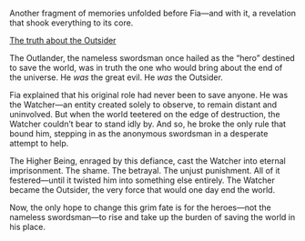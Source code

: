 <!-- title: Fia -->
<!-- status: Alive -->

Another fragment of memories unfolded before Fia—and with it, a revelation that shook everything to its core.

[The truth about the Outsider](#embed:https://www.youtube.com/live/wCysZh57Hcc?si=yZOPqpzRsa6KSL3D&t=11331)

The Outlander, the nameless swordsman once hailed as the “hero” destined to save the world, was in truth the one who would bring about the end of the universe. He _was_ the great evil. He _was_ the Outsider.

Fia explained that his original role had never been to save anyone. He was the Watcher—an entity created solely to observe, to remain distant and uninvolved. But when the world teetered on the edge of destruction, the Watcher couldn’t bear to stand idly by. And so, he broke the only rule that bound him, stepping in as the anonymous swordsman in a desperate attempt to help.

The Higher Being, enraged by this defiance, cast the Watcher into eternal imprisonment. The shame. The betrayal. The unjust punishment. All of it festered—until it twisted him into something else entirely. The Watcher became the Outsider, the very force that would one day end the world.

Now, the only hope to change this grim fate is for the heroes—not the nameless swordsman—to rise and take up the burden of saving the world in his place.

